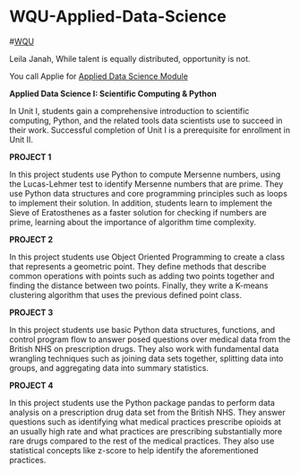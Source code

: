 # WQU-Applied-Data-Science
#[WQU](https://www.wqu.edu/)

Leila Janah, While talent is equally distributed, opportunity is not.


You call Applie for [Applied Data Science Module](https://www.wqu.edu/programs/data-science/)

**Applied Data Science I: Scientific Computing & Python**

In Unit I, students gain a comprehensive introduction to scientific computing, Python, and the related tools data scientists use to succeed in their work. Successful completion of Unit I is a prerequisite for enrollment in Unit II.

**PROJECT 1**

In this project students use Python to compute Mersenne numbers, using the Lucas-Lehmer test to identify Mersenne numbers that are prime. They use Python data structures and core programming principles such as loops to implement their solution. In addition, students learn to implement the Sieve of Eratosthenes as a faster solution for checking if numbers are prime, learning about the importance of algorithm time complexity.

**PROJECT 2**

In this project students use Object Oriented Programming to create a class that represents a geometric point. They define methods that describe common operations with points such as adding two points together and finding the distance between two points. Finally, they write a K-means clustering algorithm that uses the previous defined point class.

**PROJECT 3**

In this project students use basic Python data structures, functions, and control program flow to answer posed questions over medical data from the British NHS on prescription drugs. They also work with fundamental data wrangling techniques such as joining data sets together, splitting data into groups, and aggregating data into summary statistics.

**PROJECT 4**

In this project students use the Python package pandas to perform data analysis on a prescription drug data set from the British NHS. They answer questions such as identifying what medical practices prescribe opioids at an usually high rate and what practices are prescribing substantially more rare drugs compared to the rest of the medical practices. They also use statistical concepts like z-score to help identify the aforementioned practices.
